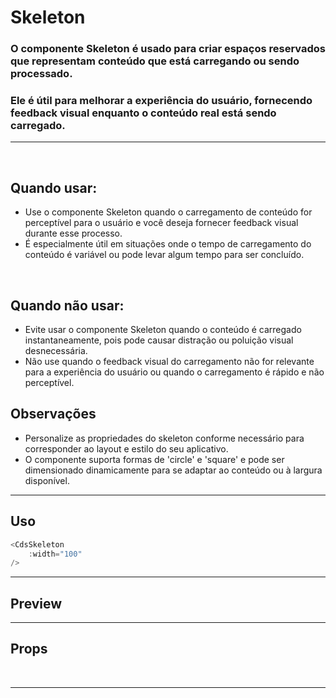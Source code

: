 # Skeleton

### O componente Skeleton é usado para criar espaços reservados que representam conteúdo que está carregando ou sendo processado.
### Ele é útil para melhorar a experiência do usuário, fornecendo feedback visual enquanto o conteúdo real está sendo carregado.
---
<br />

## Quando usar:
- Use o componente Skeleton quando o carregamento de conteúdo for perceptível
para o usuário e você deseja fornecer feedback visual durante esse processo.
- É especialmente útil em situações onde o tempo de carregamento do conteúdo é
variável ou pode levar algum tempo para ser concluído.

<br />

## Quando não usar:
- Evite usar o componente Skeleton quando o conteúdo é carregado
instantaneamente, pois pode causar distração ou poluição visual desnecessária.
- Não use quando o feedback visual do carregamento não for relevante para a
experiência do usuário ou quando o carregamento é rápido e não perceptível.


## Observações
- Personalize as propriedades do skeleton conforme necessário para corresponder
ao layout e estilo do seu aplicativo.
- O componente suporta formas de 'circle' e 'square' e pode ser dimensionado
dinamicamente para se adaptar ao conteúdo ou à largura disponível.

---

## Uso

```js
<CdsSkeleton
	:width="100"
/>
```

---

## Preview

<PreviewBuilder
	:component="CdsSkeleton"
	:width="100"
/>

---

## Props

<APITable
	name="Skeleton"
	section="props"
/>
<br />

---

<script setup>
import CdsSkeleton from '@/components/Skeleton.vue';
</script>
